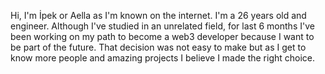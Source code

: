 Hi, I'm İpek or Aella as I'm known on the internet.
I'm a 26 years old and engineer. 
Although I've studied in an unrelated field, for last 6 months I've been working on my path to become a web3 developer because I want to be part of the future. 
That decision was not easy to make but as I get to know more people and amazing projects I believe I made the right choice.
